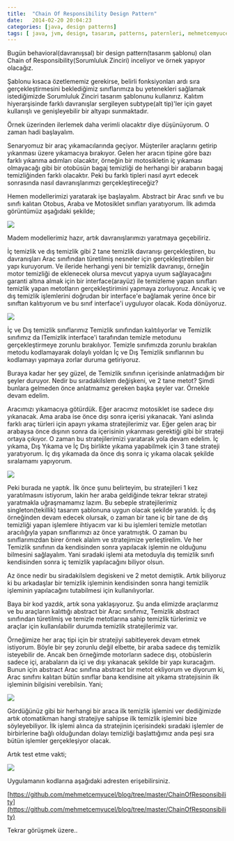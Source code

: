 ```yaml
---
title:  "Chain Of Responsibility Design Pattern"
date:   2014-02-20 20:04:23
categories: [java, design patterns]
tags: [ java, jvm, design, tasarım, patterns, paternleri, mehmetcemyucel, mehmet, cem, yücel, yucel, chain, responsibility]
---
```



Bugün behavioral(davranışsal) bir design pattern(tasarım şablonu) olan Chain of Responsibility(Sorumluluk Zinciri) inceliyor ve örnek yapıyor olacağız.  
  
Şablonu kısaca özetlememiz gerekirse, belirli fonksiyonları ardı sıra gerçekleştirmesini beklediğimiz sınıflarımıza bu yetenekleri sağlamak istediğimizde Sorumluluk Zinciri tasarım şablonunu kullanırız. Kalıtım hiyerarşisinde farklı davranışlar sergileyen subtype(alt tip)'ler için gayet kullanışlı ve genişleyebilir bir altyapı sunmaktadır.  
  
Örnek üzerinden ilerlemek daha verimli olacaktır diye düşünüyorum. O zaman hadi başlayalım.  
  
Senaryomuz bir araç yıkamacılarında geçiyor. Müşteriler araçlarını getirip yıkanması üzere yıkamacıya bırakıyor. Gelen her aracın tipine göre bazı farklı yıkanma adımları olacaktır, örneğin bir motosikletin iç yıkaması olmayacağı gibi bir otobüsün bagaj temizliği de herhangi bir arabanın bagaj temizliğinden farklı olacaktır. Peki bu farklı tipleri nasıl ayırt edecek sonrasında nasıl davranışlarımızı gerçekleştireceğiz?  
  
Hemen modellerimizi yaratarak işe başlayalım. Abstract bir Arac sınıfı ve bu sınıfı kalıtan Otobus, Araba ve Motosiklet sınıfları yaratıyorum. İlk adımda görüntümüz aşağıdaki şekilde;  
  

  

[![](http://1.bp.blogspot.com/-tH5k7-5ytdU/UwX4vsogBxI/AAAAAAAAAeg/mHiAvFk1g28/s1600/1.PNG)](http://1.bp.blogspot.com/-tH5k7-5ytdU/UwX4vsogBxI/AAAAAAAAAeg/mHiAvFk1g28/s1600/1.PNG)

  
  
Madem modellerimiz hazır, artık davranışlarımızı yaratmaya geçebiliriz.  
  
İç temizlik ve dış temizlik gibi 2 tane temizlik davranışı gerçekleştiren, bu davranışları Arac sınıfından türetilmiş nesneler için gerçekleştirebilen bir yapı kuruyorum. Ve ileride herhangi yeni bir temizlik davranışı, örneğin motor temizliği de eklenecek olursa mevcut yapıya uyum sağlayacağını garanti altına almak için bir interface(arayüz) ile temizleme yapan sınıfları temizlik yapan metotların gerçekleştirimini yapmaya zorluyoruz. Ancak iç ve dış temizlik işlemlerini doğrudan bir interface'e bağlamak yerine önce bir sınıftan kalıtıyorum ve bu sınıf interface'i uyguluyor olacak. Koda dönüyoruz.  
  

[![](http://3.bp.blogspot.com/-w_10GPuwNGk/UwX-G8dKrcI/AAAAAAAAAew/AAit8nohN_o/s1600/2.PNG)](http://3.bp.blogspot.com/-w_10GPuwNGk/UwX-G8dKrcI/AAAAAAAAAew/AAit8nohN_o/s1600/2.PNG)

  
  
İç ve Dış temizlik sınıflarımız Temizlik sınıfından kalıtılıyorlar ve Temizlik sınıfımız da ITemizlik interface'i tarafından temizle metodunu gerçekleştirmeye zorunlu bırakılıyor. Temizle sınıfımızda zorunlu bırakılan metodu kodlamayarak dolaylı yoldan İç ve Dış Temizlik sınıflarının bu kodlamayı yapmaya zorlar duruma getiriyoruz.  
  
Buraya kadar her şey güzel, de Temizlik sınıfının içerisinde anlatmadığım bir şeyler duruyor. Nedir bu sıradakiIslem değişkeni, ve 2 tane metot? Şimdi bunlara gelmeden önce anlatmamız gereken başka şeyler var. Örnekle devam edelim.  
  
Aracımızı yıkamacıya götürdük. Eğer aracımız motosiklet ise sadece dışı yıkanacak. Ama araba ise önce dışı sonra içerisi yıkanacak. Yani aslında farklı araç türleri için apayrı yıkama stratejilerimiz var. Eğer gelen araç bir arabaysa önce dışının sonra da içerisinin yıkanması gerektiği gibi bir strateji ortaya çıkıyor. O zaman bu stratejilerimizi yaratarak yola devam edelim. İç yıkama, Dış Yıkama ve İç Dış birlikte yıkama yapabilmek için 3 tane strateji yaratıyorum. İç dış yıkamada da önce dış sonra iç yıkama olacak şekilde sıralamamı yapıyorum.  
  

[![](http://3.bp.blogspot.com/-fDkM5EYBS-Q/UwYD50SVohI/AAAAAAAAAfA/pCgWqwcyaOA/s1600/3.PNG)](http://3.bp.blogspot.com/-fDkM5EYBS-Q/UwYD50SVohI/AAAAAAAAAfA/pCgWqwcyaOA/s1600/3.PNG)

  
  
Peki burada ne yaptık. İlk önce şunu belirteyim, bu stratejileri 1 kez yaratılmasını istiyorum, lakin her araba geldiğinde tekrar tekrar strateji yaratmakla uğraşmamamız lazım. Bu sebeple stratejilerimiz singleton(tekillik) tasarım şablonuna uygun olacak şekilde yaratıldı. İç dış örneğinden devam edecek olursak, o zaman bir tane iç bir tane de dış temizliği yapan işlemlere ihtiyacım var ki bu işlemleri temizle metotları aracılığıyla yapan sınıflarımızı az önce yaratmıştık. O zaman bu sınıflarımızdan birer örnek alalım ve stratejimize yerleştirelim. Ve her Temizlik sınıfının da kendisinden sonra yapılacak işlemin ne olduğunu bilmesini sağlayalım. Yani sıradaki işlemi ata metoduyla dış temizlik sınıfı kendisinden sonra iç temizlik yapılacağını biliyor olsun.  
  
Az önce nedir bu siradakiIslem degiskeni ve 2 metot demiştik. Artık biliyoruz ki bu arkadaşlar bir temizlik işleminin kendisinden sonra hangi temizlik işleminin yapılacağını tutabilmesi için kullanılıyorlar.  
  
Baya bir kod yazdık, artık sona yaklaşıyoruz. Şu anda elimizde araçlarımız ve bu araçların kalıttığı abstract bir Arac sınıfımız, Temizlik abstract sınıfından türetilmiş ve temizle metotlarına sahip temizlik türlerimiz ve araçlar için kullanılabilir durumda temizlik stratejilerimiz var.  
  
Örneğimize her araç tipi için bir stratejiyi sabitleyerek devam etmek istiyorum. Böyle bir şey zorunlu değil elbette, bir araba sadece dış temizlik isteyebilir de. Ancak ben örneğimde motorların sadece dışı, otobüslerin sadece içi, arabaların da içi ve dışı yıkanacak şekilde bir yapı kuracağım. Bunun için abstract Arac sınıfına abstract bir metot ekliyorum ve diyorum ki, Arac sınıfını kalıtan bütün sınıflar bana kendisine ait yıkama stratejisinin ilk işleminin bilgisini verebilsin. Yani;  
  

[![](http://4.bp.blogspot.com/-ucyT1V5LqtI/UwYNMgjfMOI/AAAAAAAAAfc/hUXQLhKmKSg/s1600/4.PNG)](http://4.bp.blogspot.com/-ucyT1V5LqtI/UwYNMgjfMOI/AAAAAAAAAfc/hUXQLhKmKSg/s1600/4.PNG)

  
Gördüğünüz gibi bir herhangi bir araca ilk temizlik işlemini ver dediğimizde artık otomatikman hangi stratejiye sahipse ilk temizlik işlemini bize söyleyebiliyor. İlk işlemi alınca da stratejinin içerisindeki sıradaki işlemler de birbirlerine bağlı olduğundan dolayı temizliği başlattığımız anda peşi sıra bütün işlemler gerçekleşiyor olacak.  
  
Artık test etme vakti;  
  

[![](http://4.bp.blogspot.com/-mq-Meb8kD9k/UwYOxnI0jvI/AAAAAAAAAfo/6S3YX-hFrYA/s1600/5.PNG)](http://4.bp.blogspot.com/-mq-Meb8kD9k/UwYOxnI0jvI/AAAAAAAAAfo/6S3YX-hFrYA/s1600/5.PNG)

  

Uygulamanın kodlarına aşağıdaki adresten erişebilirsiniz.

[https://github.com/mehmetcemyucel/blog/tree/master/ChainOfResponsibility](https://github.com/mehmetcemyucel/blog/tree/master/ChainOfResponsibility)

Tekrar görüşmek üzere..